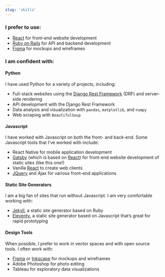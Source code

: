 ```yaml
---
slug: 'skills'
---
```


### I prefer to use:

- [React](https://reactjs.org/) for front-end website development
- [Ruby on Rails](https://rubyonrails.org/) for API and backend development
- [Figma](https://www.figma.com/) for mockups and wireframes

### I am confident with:

#### Python

I have used Python for a variety of projects, including:

- Full-stack websites using the [Django Rest Framework](https://www.django-rest-framework.org/)
  (DRF) and server-side rendering
- API development with the Django Rest Framework
- Data analysis and visualization with `pandas`, `matplotlib`, and `numpy`
- Web scraping with `BeautifulSoup`

#### Javascript

I have worked with Javascript on both the front- and back-end. Some Javascript tools that I’ve worked with include:

- React Native for mobile application development
- [Gatsby](https://gatsbyjs.org) (which is based on [React](https://reactjs.org/)) for
  front-end website development of static sites (like this one!)
- Vanilla [React](https://reactjs.org/) to create web clients
- [JQuery](https://jquery.com/) and Ajax for various front-end applications

#### Static Site Generators

I am a big fan of sites that run without Javascript. I am very comfortable working with:

- [Jekyll](https://jekyllrb.com/), a static site generator based on Ruby
- [Eleventy](https://www.11ty.dev/), a static site generator based on Javascript that’s great for rapid prototyping

#### Design Tools

When possible, I prefer to work in vector spaces and with open source tools. I often work with:

- [Figma](https://www.figma.com/) or [Inkscape](https://inkscape.org/) for mockups and wireframes
- Adobe Photoshop for photo editing
- Tableau for exploratory data visualizations
